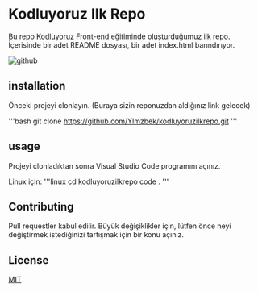 # Kodluyoruz Ilk Repo

Bu repo [Kodluyoruz](https://www.kodluyoruz.org) Front-end eğitiminde oluşturduğumuz ilk repo. İçerisinde bir adet README dosyası, bir adet index.html barındırıyor.

![github](https://upload.wikimedia.org/wikipedia/commons/thumb/9/91/Octicons-mark-github.svg/2048px-Octicons-mark-github.svg.png)

## installation

Önceki projeyi clonlayın. (Buraya sizin reponuzdan aldığınız link gelecek)

'''bash
git clone https://github.com/Ylmzbek/kodluyoruzilkrepo.git
'''

## usage

Projeyi clonladıktan sonra Visual Studio Code programını açınız.

Linux için:
'''linux
cd kodluyoruzilkrepo
code .
'''

## Contributing
Pull requestler kabul edilir. Büyük değişiklikler için, lütfen önce neyi değiştirmek istediğinizi tartışmak için bir konu açınız.


## License
[MIT](https://choosealicense.com/licenses/mit/)